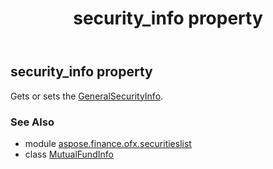 ﻿---
title: security_info property
second_title: Aspose.Finance for Python via .NET API References
description: 
type: docs
weight: 60
url: /python-net/aspose.finance.ofx.securitieslist/mutualfundinfo/security_info/
is_root: false
---

## security_info property


Gets or sets the [GeneralSecurityInfo](/finance/python-net/aspose.finance.ofx.securitieslist/generalsecurityinfo).

### See Also
* module [aspose.finance.ofx.securitieslist](../../)
* class [MutualFundInfo](/finance/python-net/aspose.finance.ofx.securitieslist/mutualfundinfo)
